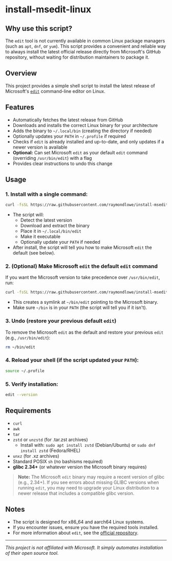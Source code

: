 # install-msedit-linux

## Why use this script?

The `edit` tool is not currently available in common Linux package managers (such as `apt`, `dnf`, or `yum`). This script provides a convenient and reliable way to always install the latest official release directly from Microsoft's GitHub repository, without waiting for distribution maintainers to package it.

## Overview

This project provides a simple shell script to install the latest release of Microsoft's [`edit`](https://github.com/microsoft/edit) command-line editor on Linux.

## Features
- Automatically fetches the latest release from GitHub
- Downloads and installs the correct Linux binary for your architecture
- Adds the binary to `~/.local/bin` (creating the directory if needed)
- Optionally updates your `PATH` in `~/.profile` if required
- Checks if `edit` is already installed and up-to-date, and only updates if a newer version is available
- **Optional:** Can set Microsoft `edit` as your default `edit` command (overriding `/usr/bin/edit`) with a flag
- Provides clear instructions to undo this change

## Usage

### 1. Install with a single command:
```sh
curl -fsSL https://raw.githubusercontent.com/raymondlowe/install-msedit-linux/main/install_msedit.sh | sh
```
- The script will:
  - Detect the latest version
  - Download and extract the binary
  - Place it in `~/.local/bin/edit`
  - Make it executable
  - Optionally update your `PATH` if needed
- After install, the script will tell you how to make Microsoft `edit` the default (see below).

### 2. (Optional) Make Microsoft `edit` the default `edit` command
If you want the Microsoft version to take precedence over `/usr/bin/edit`, run:
```sh
curl -fsSL https://raw.githubusercontent.com/raymondlowe/install-msedit-linux/main/install_msedit.sh | sh -s -- --set-default
```
- This creates a symlink at `~/bin/edit` pointing to the Microsoft binary.
- Make sure `~/bin` is in your `PATH` (the script will tell you if it isn't).

### 3. Undo (restore your previous default `edit`)
To remove the Microsoft `edit` as the default and restore your previous `edit` (e.g., `/usr/bin/edit`):
```sh
rm ~/bin/edit
```

### 4. Reload your shell (if the script updated your `PATH`):
```sh
source ~/.profile
```

### 5. Verify installation:
```sh
edit --version
```

## Requirements
- `curl`
- `awk`
- `tar`
- `zstd` or `unzstd` (for .tar.zst archives)
  - Install with: `sudo apt install zstd` (Debian/Ubuntu) or `sudo dnf install zstd` (Fedora/RHEL)
- `unxz` (for .xz archives)
- Standard POSIX `sh` (no bashisms required)
- **glibc 2.34+** (or whatever version the Microsoft binary requires)

> **Note:**
> The Microsoft `edit` binary may require a recent version of glibc (e.g., 2.34+). If you see errors about missing GLIBC versions when running `edit`, you may need to upgrade your Linux distribution to a newer release that includes a compatible glibc version.

## Notes
- The script is designed for x86_64 and aarch64 Linux systems.
- If you encounter issues, ensure you have the required tools installed.
- For more information about `edit`, see the [official repository](https://github.com/microsoft/edit).

---

*This project is not affiliated with Microsoft. It simply automates installation of their open source tool.*
